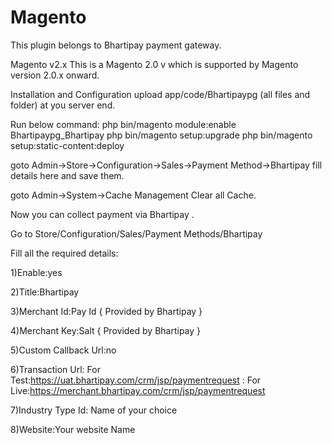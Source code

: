 # Magento
This plugin belongs to Bhartipay payment gateway.

Magento v2.x
This is a Magento 2.0 v  which is supported by Magento version 2.0.x onward. 


Installation and Configuration upload app/code/Bhartipaypg (all files and folder) at you server end.

Run below command: php bin/magento module:enable Bhartipaypg_Bhartipay php bin/magento setup:upgrade php bin/magento setup:static-content:deploy

goto Admin->Store->Configuration->Sales->Payment Method->Bhartipay fill details here and save them.

goto Admin->System->Cache Management Clear all Cache.

Now you can collect payment via Bhartipay .


Go to Store/Configuration/Sales/Payment Methods/Bhartipay

Fill all the required details:

1)Enable:yes

2)Title:Bhartipay

3)Merchant Id:Pay Id { Provided by Bhartipay }

4)Merchant Key:Salt { Provided by Bhartipay }

5)Custom Callback Url:no

6)Transaction Url: For Test:https://uat.bhartipay.com/crm/jsp/paymentrequest
                 : For Live:https://merchant.bhartipay.com/crm/jsp/paymentrequest

7)Industry Type Id: Name of your choice

8)Website:Your website Name
